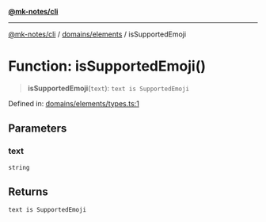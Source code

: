 [**@mk-notes/cli**](../../../README.md)

***

[@mk-notes/cli](../../../README.md) / [domains/elements](../README.md) / isSupportedEmoji

# Function: isSupportedEmoji()

> **isSupportedEmoji**(`text`): `text is SupportedEmoji`

Defined in: [domains/elements/types.ts:1](https://github.com/Myastr0/mk-notes/blob/184ba57922923e2636b5be8eb72e467e76933ed9/src/domains/elements/types.ts#L1)

## Parameters

### text

`string`

## Returns

`text is SupportedEmoji`
